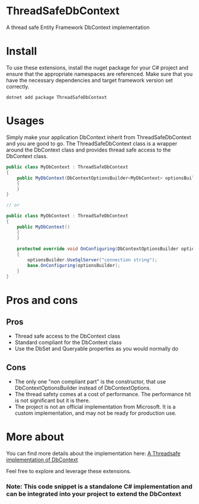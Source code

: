 # ThreadSafeDbContext

A thread safe Entity Framework DbContext implementation

# Install

To use these extensions, install the nuget package for your C# project and ensure that the appropriate namespaces are
referenced. Make sure that you have the necessary dependencies and target framework version set correctly.

```shell
dotnet add package ThreadSafeDbContext
```

# Usages

Simply make your application DbContext inherit from ThreadSafeDbContext and you are good to go.
The ThreadSafeDbContext class is a wrapper around the DbContext class and provides thread safe access to the DbContext
class.

```csharp
public class MyDbContext : ThreadSafeDbContext
{
    public MyDbContext(DbContextOptionsBuilder<MyDbContext> optionsBuilder) : base(optionsBuilder)
    {
    }
}

// or

public class MyDbContext : ThreadSafeDbContext
{
    public MyDbContext()
    {
    }
    
    protected override void OnConfiguring(DbContextOptionsBuilder optionsBuilder)
    {
        optionsBuilder.UseSqlServer("connection string");
        base.OnConfiguring(optionsBuilder);
    }
}
``` 

# Pros and cons

## Pros

- Thread safe access to the DbContext class
- Standard compliant for the DbContext class
- Use the DbSet and Queryable properties as you would normally do

## Cons

- The only one "non compliant part" is the constructor, that use DbContextOptionsBuilder instead of DbContextOptions.
- The thread safety comes at a cost of performance. The performance hit is not significant but it is there.
- The project is not an official implementation from Microsoft. It is a custom implementation, and may not be ready for
  production use.

# More about

You can find more details about the implementation
here: [A Threadsafe implementation of DbContext](https://medium.com/@rhenache/a-threadsafe-implementation-of-dbcontext-bbd9959cdc30)

Feel free to explore and leverage these extensions.

### Note: This code snippet is a standalone C# implementation and can be integrated into your project to extend the DbContext
